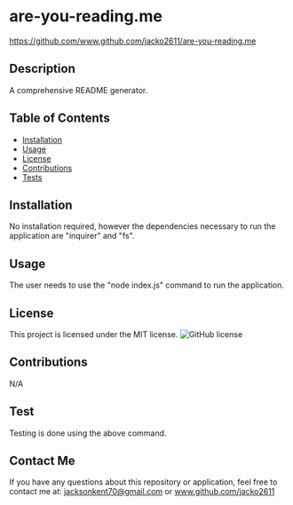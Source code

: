 # are-you-reading.me
https://github.com/www.github.com/jacko2611/are-you-reading.me
## Description
A comprehensive README generator.
## Table of Contents
* [Installation](#installation)
* [Usage](#usage)
* [License](#license)
* [Contributions](#contribution)
* [Tests](#testing)
## Installation
No installation required, however the dependencies necessary to run the application are "inquirer" and "fs".
## Usage
The user needs to use the "node index.js" command to run the application.
## License
This project is licensed under the MIT license.
![GitHub license](https://img.shields.io/badge/license-MIT-blue.svg)
## Contributions
N/A
## Test
Testing is done using the above command.
## Contact Me
If you have any questions about this repository or application, feel free to contact me at:
jacksonkent70@gmail.com or www.github.com/jacko2611

